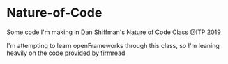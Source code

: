 # Nature-of-Code
Some code I'm making in Dan Shiffman's Nature of Code Class @ITP 2019

I'm attempting to learn openFrameworks through this class, so I'm leaning heavily on the [code provided by firmread](https://github.com/firmread/natureOFcode)
